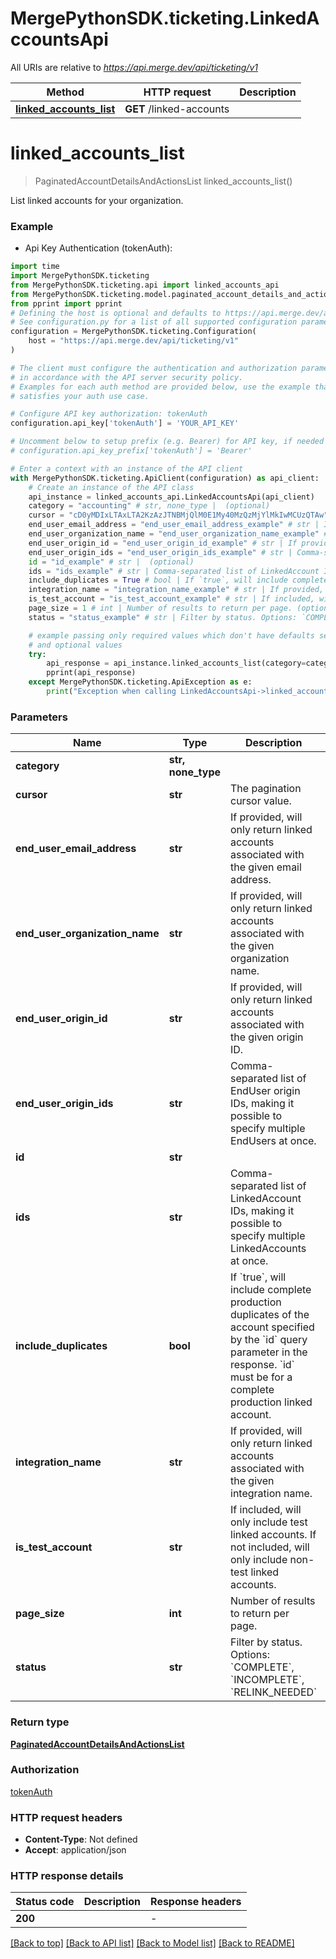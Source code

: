 # MergePythonSDK.ticketing.LinkedAccountsApi

All URIs are relative to *https://api.merge.dev/api/ticketing/v1*

Method | HTTP request | Description
------------- | ------------- | -------------
[**linked_accounts_list**](LinkedAccountsApi.md#linked_accounts_list) | **GET** /linked-accounts | 


# **linked_accounts_list**
> PaginatedAccountDetailsAndActionsList linked_accounts_list()



List linked accounts for your organization.

### Example

* Api Key Authentication (tokenAuth):

```python
import time
import MergePythonSDK.ticketing
from MergePythonSDK.ticketing.api import linked_accounts_api
from MergePythonSDK.ticketing.model.paginated_account_details_and_actions_list import PaginatedAccountDetailsAndActionsList
from pprint import pprint
# Defining the host is optional and defaults to https://api.merge.dev/api/ticketing/v1
# See configuration.py for a list of all supported configuration parameters.
configuration = MergePythonSDK.ticketing.Configuration(
    host = "https://api.merge.dev/api/ticketing/v1"
)

# The client must configure the authentication and authorization parameters
# in accordance with the API server security policy.
# Examples for each auth method are provided below, use the example that
# satisfies your auth use case.

# Configure API key authorization: tokenAuth
configuration.api_key['tokenAuth'] = 'YOUR_API_KEY'

# Uncomment below to setup prefix (e.g. Bearer) for API key, if needed
# configuration.api_key_prefix['tokenAuth'] = 'Bearer'

# Enter a context with an instance of the API client
with MergePythonSDK.ticketing.ApiClient(configuration) as api_client:
    # Create an instance of the API class
    api_instance = linked_accounts_api.LinkedAccountsApi(api_client)
    category = "accounting" # str, none_type |  (optional)
    cursor = "cD0yMDIxLTAxLTA2KzAzJTNBMjQlM0E1My40MzQzMjYlMkIwMCUzQTAw" # str | The pagination cursor value. (optional)
    end_user_email_address = "end_user_email_address_example" # str | If provided, will only return linked accounts associated with the given email address. (optional)
    end_user_organization_name = "end_user_organization_name_example" # str | If provided, will only return linked accounts associated with the given organization name. (optional)
    end_user_origin_id = "end_user_origin_id_example" # str | If provided, will only return linked accounts associated with the given origin ID. (optional)
    end_user_origin_ids = "end_user_origin_ids_example" # str | Comma-separated list of EndUser origin IDs, making it possible to specify multiple EndUsers at once. (optional)
    id = "id_example" # str |  (optional)
    ids = "ids_example" # str | Comma-separated list of LinkedAccount IDs, making it possible to specify multiple LinkedAccounts at once. (optional)
    include_duplicates = True # bool | If `true`, will include complete production duplicates of the account specified by the `id` query parameter in the response. `id` must be for a complete production linked account. (optional)
    integration_name = "integration_name_example" # str | If provided, will only return linked accounts associated with the given integration name. (optional)
    is_test_account = "is_test_account_example" # str | If included, will only include test linked accounts. If not included, will only include non-test linked accounts. (optional)
    page_size = 1 # int | Number of results to return per page. (optional)
    status = "status_example" # str | Filter by status. Options: `COMPLETE`, `INCOMPLETE`, `RELINK_NEEDED` (optional)

    # example passing only required values which don't have defaults set
    # and optional values
    try:
        api_response = api_instance.linked_accounts_list(category=category, cursor=cursor, end_user_email_address=end_user_email_address, end_user_organization_name=end_user_organization_name, end_user_origin_id=end_user_origin_id, end_user_origin_ids=end_user_origin_ids, id=id, ids=ids, include_duplicates=include_duplicates, integration_name=integration_name, is_test_account=is_test_account, page_size=page_size, status=status)
        pprint(api_response)
    except MergePythonSDK.ticketing.ApiException as e:
        print("Exception when calling LinkedAccountsApi->linked_accounts_list: %s\n" % e)
```


### Parameters

Name | Type | Description  | Notes
------------- | ------------- | ------------- | -------------
 **category** | **str, none_type**|  | [optional]
 **cursor** | **str**| The pagination cursor value. | [optional]
 **end_user_email_address** | **str**| If provided, will only return linked accounts associated with the given email address. | [optional]
 **end_user_organization_name** | **str**| If provided, will only return linked accounts associated with the given organization name. | [optional]
 **end_user_origin_id** | **str**| If provided, will only return linked accounts associated with the given origin ID. | [optional]
 **end_user_origin_ids** | **str**| Comma-separated list of EndUser origin IDs, making it possible to specify multiple EndUsers at once. | [optional]
 **id** | **str**|  | [optional]
 **ids** | **str**| Comma-separated list of LinkedAccount IDs, making it possible to specify multiple LinkedAccounts at once. | [optional]
 **include_duplicates** | **bool**| If &#x60;true&#x60;, will include complete production duplicates of the account specified by the &#x60;id&#x60; query parameter in the response. &#x60;id&#x60; must be for a complete production linked account. | [optional]
 **integration_name** | **str**| If provided, will only return linked accounts associated with the given integration name. | [optional]
 **is_test_account** | **str**| If included, will only include test linked accounts. If not included, will only include non-test linked accounts. | [optional]
 **page_size** | **int**| Number of results to return per page. | [optional]
 **status** | **str**| Filter by status. Options: &#x60;COMPLETE&#x60;, &#x60;INCOMPLETE&#x60;, &#x60;RELINK_NEEDED&#x60; | [optional]

### Return type

[**PaginatedAccountDetailsAndActionsList**](PaginatedAccountDetailsAndActionsList.md)

### Authorization

[tokenAuth](../README.md#tokenAuth)

### HTTP request headers

 - **Content-Type**: Not defined
 - **Accept**: application/json


### HTTP response details

| Status code | Description | Response headers |
|-------------|-------------|------------------|
**200** |  |  -  |

[[Back to top]](#) [[Back to API list]](../README.md#documentation-for-api-endpoints) [[Back to Model list]](../README.md#documentation-for-models) [[Back to README]](../README.md)

